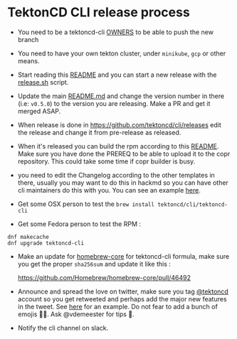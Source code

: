 # TektonCD CLI release process

- You need to be a tektoncd-cli [OWNERS](OWNERS) to be able to push the new branch

- You need to have your own tekton cluster, under `minikube`, `gcp` or other means.

- Start reading this [README](tekton/README.md) and you can start a new release
  with the [release.sh](tekton/release.sh) script.

- Update the main [README.md](README.md) and change the version number in there (i.e: `v0.5.0`)
  to the version you are releasing. Make a PR and get it merged ASAP.

- When release is done in https://github.com/tektoncd/cli/releases edit the
  release and change it from pre-release as released.

- When it's released you can build the rpm according to this
  [README](tekton/rpmbuild/README.md). Make sure you have done the PREREQ to be
  able to upload it to the copr repository. This could take some time if copr
  builder is busy.

- you need to edit the Changelog according to the other templates in there,
  usually you may want to do this in hackmd so you can have other cli
  maintainers do this with you. You can see an example
  [here](https://gist.github.com/chmouel/8a837af3a592df47db9e81da8846c673).

- Get some OSX person to test the `brew install tektoncd/cli/tektoncd-cli`

- Get some Fedora person to test the RPM :

```shell
dnf makecache
dnf upgrade tektoncd-cli
```

- Make an update for [homebrew-core](https://github.com/Homebrew/homebrew-core/blob/master/Formula/tektoncd-cli.rb) for tektoncd-cli formula, make sure you get the proper `sha256sum` and update it like this :

  https://github.com/Homebrew/homebrew-core/pull/46492

- Announce and spread the love on twitter, make sure you tag
  [@tektoncd](https://twitter.com/tektoncd) account so you get retweeted and
  perhaps add the major new features in the tweet. See [here](https://twitter.com/chmouel/status/1177172542144036869) for an example.
  Do not fear to add a bunch of  emojis 🎉🥳. Ask @vdemeester for tips 🤣.

- Notify the cli channel on slack.
